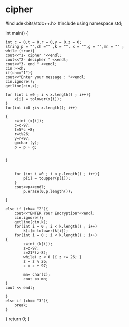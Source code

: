 # cipher
#include<bits/stdc++.h>
#include<iostream>
using namespace std;

int main()
{

    int c = 0,t = 0,r = 0,y = 0,z = 0;
    string p = "",ch ="" ,k = "", x = "",g = "",mn = "" ;
    while (true){
    cout<<"1- cipher "<<endl;
    cout<<"2- decipher " <<endl;
    cout<<"3- end " <<endl;
    cin >>ch;
    if(ch=="1"){
    cout<<"Enter your message : "<<endl;
    cin.ignore();
    getline(cin,x);

    for (int i =0 ; i < x.length() ; i++){
        x[i] = tolower(x[i]);
    }
    for(int i=0 ;i< x.length(); i++)

    {
        c=int (x[i]);
        c=c-97;
        t=5*c +8;
        r=t%26;
        y=r+97;
        g=char (y);
        p = p + g;


    }


        for (int i =0 ; i < p.length() ; i++){
            p[i] = toupper(p[i]);
        }
        cout<<p<<endl;
            p.erase(0,p.length());

    }

    else if (ch== "2"){
        cout<<"ENTER Your Encryption"<<endl;
        cin.ignore();
        getline(cin,k);
        for(int i = 0 ; i < k.length() ; i++)
            k[i]= tolower(k[i]);
        for(int i = 0 ; i < k.length() ; i++)
    {
            z=int (k[i]);
            z=z-97;
            z=21*(z-8);
            while( z < 0 ){ z += 26; }
            z = z % 26;
            z = z + 97;

            mn= char(z);
            cout << mn;
    }
    cout << endl;

    }
    else if (ch== "3"){
        break;
    }

}
    return 0;
}
